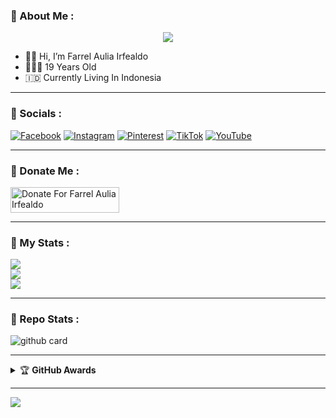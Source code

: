 ### :rocket: About Me :
<p align="center">
<img src="https://i.ibb.co.com/NtBxrm3/3f7a1f1beaa402b09bb3cdcfd4545a3e.jpg"/>
</p>

- 👋🏻 Hi, I’m Farrel Aulia Irfealdo
- 👨🏻‍🦱 19 Years Old
- 🇮🇩 Currently Living In Indonesia

---

### :rocket: Socials :
[![Facebook](https://img.shields.io/badge/Facebook-%231877F2.svg?logo=Facebook&logoColor=white)](https://facebook.com/farelelite) 
[![Instagram](https://img.shields.io/badge/Instagram-%23E4405F.svg?logo=Instagram&logoColor=white)](https://instagram.com/farrelauliairfealdo_)
[![Pinterest](https://img.shields.io/badge/Pinterest-%23E60023.svg?logo=Pinterest&logoColor=white)](https://pinterest.com/farrelauliairfealdo)
[![TikTok](https://img.shields.io/badge/TikTok-%23000000.svg?logo=TikTok&logoColor=white)](https://tiktok.com/@farrel.aulia.irfealdo)
[![YouTube](https://img.shields.io/badge/YouTube-%23FF0000.svg?logo=YouTube&logoColor=white)](https://youtube.com/@Tenka-MD) 

---

### :rocket: Donate Me :
<a href="https://saweria.co/FarrelAuliaIrfealdo" target="_blank"><img src="https://user-images.githubusercontent.com/26188697/180601310-e82c63e4-412b-4c36-b7b5-7ba713c80380.png" alt="Donate For Farrel Aulia Irfealdo" height="41" width="174"></a>

---

### :rocket: My Stats :
![](https://github-readme-stats.vercel.app/api?username=farrelauliairfealdo29&theme=radical&hide_border=false&include_all_commits=true&count_private=true)<br/>
![](https://github-readme-streak-stats.herokuapp.com/?user=farrelauliairfealdo29&theme=radical&hide_border=false)<br/>
![](https://github-readme-stats.vercel.app/api/top-langs/?username=farrelauliairfealdo29&theme=radical&hide_border=false&include_all_commits=true&count_private=true&layout=compact)

---

### :rocket: Repo Stats : 
![github card](https://github-readme-stats.vercel.app/api/pin/?username=farrelauliairfealdo29&repo=neoxr-bot&theme=radical)

---

<details>
<summary>&#127942 <b>GitHub Awards</b></summary><br/>
![](https://github-profile-trophy.vercel.app/?username=farrelauliairfealdo29&theme=radical&no-frame=false&no-bg=false&margin-w=4)
</details>

---

[![](https://visitcount.itsvg.in/api?id=farrelauliairfealdo29&icon=10&color=0)](https://visitcount.itsvg.in)
